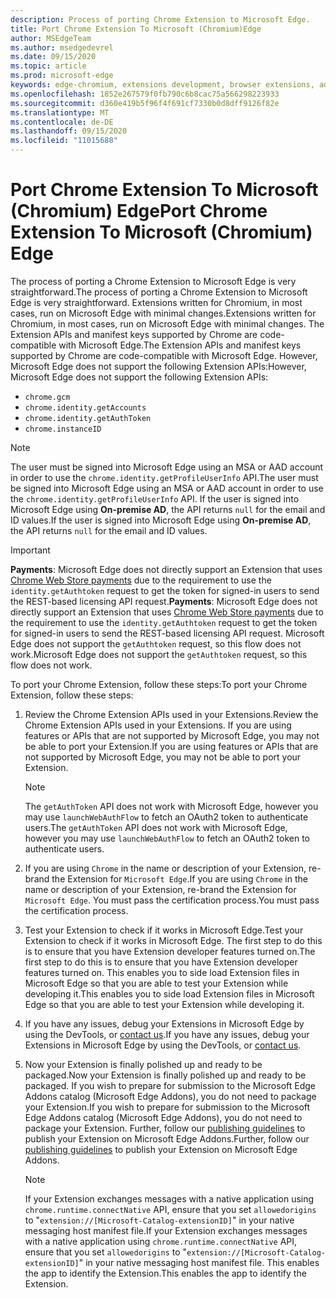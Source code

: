 ```yaml
---
description: Process of porting Chrome Extension to Microsoft Edge.
title: Port Chrome Extension To Microsoft (Chromium)Edge
author: MSEdgeTeam
ms.author: msedgedevrel
ms.date: 09/15/2020
ms.topic: article
ms.prod: microsoft-edge
keywords: edge-chromium, extensions development, browser extensions, addons, partner center, developer
ms.openlocfilehash: 1852e267579f0fb790c6b8cac75a566298223933
ms.sourcegitcommit: d360e419b5f96f4f691cf7330b0d8dff9126f82e
ms.translationtype: MT
ms.contentlocale: de-DE
ms.lasthandoff: 09/15/2020
ms.locfileid: "11015688"
---
```

# <span data-ttu-id="d96f8-104">Port Chrome Extension To Microsoft \(Chromium\) Edge</span><span class="sxs-lookup"><span data-stu-id="d96f8-104">Port Chrome Extension To Microsoft \(Chromium\) Edge</span></span>  

<span data-ttu-id="d96f8-105">The process of porting a Chrome Extension to Microsoft Edge is very straightforward.</span><span class="sxs-lookup"><span data-stu-id="d96f8-105">The process of porting a Chrome Extension to Microsoft Edge is very straightforward.</span></span>  <span data-ttu-id="d96f8-106">Extensions written for Chromium, in most cases, run on Microsoft Edge with minimal changes.</span><span class="sxs-lookup"><span data-stu-id="d96f8-106">Extensions written for Chromium, in most cases, run on Microsoft Edge with minimal changes.</span></span>  <span data-ttu-id="d96f8-107">The Extension APIs and manifest keys supported by Chrome are code-compatible with Microsoft Edge.</span><span class="sxs-lookup"><span data-stu-id="d96f8-107">The Extension APIs and manifest keys supported by Chrome are code-compatible with Microsoft Edge.</span></span>  <span data-ttu-id="d96f8-108">However, Microsoft Edge does not support the following Extension APIs:</span><span class="sxs-lookup"><span data-stu-id="d96f8-108">However, Microsoft Edge does not support the following Extension APIs:</span></span>  

*   `chrome.gcm`  
*   `chrome.identity.getAccounts`  
*   `chrome.identity.getAuthToken`  
*   `chrome.instanceID`  

> [!Note]
> <span data-ttu-id="d96f8-109">The user must be signed into Microsoft Edge using an MSA or AAD account in order to use the `chrome.identity.getProfileUserInfo` API.</span><span class="sxs-lookup"><span data-stu-id="d96f8-109">The user must be signed into Microsoft Edge using an MSA or AAD account in order to use the `chrome.identity.getProfileUserInfo` API.</span></span>  <span data-ttu-id="d96f8-110">If the user is signed into Microsoft Edge using **On-premise AD**, the API returns `null` for the email and ID values.</span><span class="sxs-lookup"><span data-stu-id="d96f8-110">If the user is signed into Microsoft Edge using **On-premise AD**, the API returns `null` for the email and ID values.</span></span>  

> [!IMPORTANT]
> <span data-ttu-id="d96f8-111">**Payments**:  Microsoft Edge does not directly support an Extension that uses [Chrome Web Store payments][ChromeDeveloperWebStorePayments] due to the requirement to use the `identity.getAuthtoken` request to get the token for signed-in users to send the REST-based licensing API request.</span><span class="sxs-lookup"><span data-stu-id="d96f8-111">**Payments**:  Microsoft Edge does not directly support an Extension that uses [Chrome Web Store payments][ChromeDeveloperWebStorePayments] due to the requirement to use the `identity.getAuthtoken` request to get the token for signed-in users to send the REST-based licensing API request.</span></span>  <span data-ttu-id="d96f8-112">Microsoft Edge does not support the `getAuthtoken` request, so this flow does not work.</span><span class="sxs-lookup"><span data-stu-id="d96f8-112">Microsoft Edge does not support the `getAuthtoken` request, so this flow does not work.</span></span>  

<span data-ttu-id="d96f8-113">To port your Chrome Extension, follow these steps:</span><span class="sxs-lookup"><span data-stu-id="d96f8-113">To port your Chrome Extension, follow these steps:</span></span>  

1.  <span data-ttu-id="d96f8-114">Review the Chrome Extension APIs used in your Extensions.</span><span class="sxs-lookup"><span data-stu-id="d96f8-114">Review the Chrome Extension APIs used in your Extensions.</span></span>  <span data-ttu-id="d96f8-115">If you are using features or APIs that are not supported by Microsoft Edge, you may not be able to port your Extension.</span><span class="sxs-lookup"><span data-stu-id="d96f8-115">If you are using features or APIs that are not supported by Microsoft Edge, you may not be able to port your Extension.</span></span>  
    
    > [!NOTE]
    > <span data-ttu-id="d96f8-116">The `getAuthToken` API does not work with Microsoft Edge, however you may use `launchWebAuthFlow` to fetch an OAuth2 token to authenticate users.</span><span class="sxs-lookup"><span data-stu-id="d96f8-116">The `getAuthToken` API does not work with Microsoft Edge, however you may use `launchWebAuthFlow` to fetch an OAuth2 token to authenticate users.</span></span>  
    
1.  <span data-ttu-id="d96f8-117">If you are using `Chrome` in the name or description of your Extension, re-brand the Extension for `Microsoft Edge`.</span><span class="sxs-lookup"><span data-stu-id="d96f8-117">If you are using `Chrome` in the name or description of your Extension, re-brand the Extension for `Microsoft Edge`.</span></span>  <span data-ttu-id="d96f8-118">You must pass the certification process.</span><span class="sxs-lookup"><span data-stu-id="d96f8-118">You must pass the certification process.</span></span>  
    
1.  <span data-ttu-id="d96f8-119">Test your Extension to check if it works in Microsoft Edge.</span><span class="sxs-lookup"><span data-stu-id="d96f8-119">Test your Extension to check if it works in Microsoft Edge.</span></span>  <span data-ttu-id="d96f8-120">The first step to do this is to ensure that you have Extension developer features turned on.</span><span class="sxs-lookup"><span data-stu-id="d96f8-120">The first step to do this is to ensure that you have Extension developer features turned on.</span></span>  <span data-ttu-id="d96f8-121">This enables you to side load Extension files in Microsoft Edge so that you are able to test your Extension while developing it.</span><span class="sxs-lookup"><span data-stu-id="d96f8-121">This enables you to side load Extension files in Microsoft Edge so that you are able to test your Extension while developing it.</span></span>  
    
1.  <span data-ttu-id="d96f8-122">If you have any issues, debug your Extensions in Microsoft Edge by using the DevTools, or [contact us][mailtoExtensionPartnerOpsMicrosoft].</span><span class="sxs-lookup"><span data-stu-id="d96f8-122">If you have any issues, debug your Extensions in Microsoft Edge by using the DevTools, or [contact us][mailtoExtensionPartnerOpsMicrosoft].</span></span>  
    
1.  <span data-ttu-id="d96f8-123">Now your Extension is finally polished up and ready to be packaged.</span><span class="sxs-lookup"><span data-stu-id="d96f8-123">Now your Extension is finally polished up and ready to be packaged.</span></span>  <span data-ttu-id="d96f8-124">If you wish to prepare for submission to the Microsoft Edge Addons catalog \(Microsoft Edge Addons\), you do not need to package your Extension.</span><span class="sxs-lookup"><span data-stu-id="d96f8-124">If you wish to prepare for submission to the Microsoft Edge Addons catalog \(Microsoft Edge Addons\), you do not need to package your Extension.</span></span>  <span data-ttu-id="d96f8-125">Further, follow our [publishing guidelines][ExtensionsPublishExtension] to publish your Extension on Microsoft Edge Addons.</span><span class="sxs-lookup"><span data-stu-id="d96f8-125">Further, follow our [publishing guidelines][ExtensionsPublishExtension] to publish your Extension on Microsoft Edge Addons.</span></span>  
    
    > [!NOTE]
    > <span data-ttu-id="d96f8-126">If your Extension exchanges messages with a native application using `chrome.runtime.connectNative` API, ensure that you set `allowedorigins` to "`extension://[Microsoft-Catalog-extensionID]`" in your native messaging host manifest file.</span><span class="sxs-lookup"><span data-stu-id="d96f8-126">If your Extension exchanges messages with a native application using `chrome.runtime.connectNative` API, ensure that you set `allowedorigins` to "`extension://[Microsoft-Catalog-extensionID]`" in your native messaging host manifest file.</span></span>  <span data-ttu-id="d96f8-127">This enables the app to identify the Extension.</span><span class="sxs-lookup"><span data-stu-id="d96f8-127">This enables the app to identify the Extension.</span></span>  

<!-- image links -->  

<!-- links -->  

[ExtensionsPublishExtension]: ../publish/publish-extension.md "Publish An Extension"  

[mailtoExtensionPartnerOpsMicrosoft]: mailto:extensionpartnerops@microsoft.com "ExtensionPartnerOps@microsoft.com"  

[ChromeDeveloperWebStorePayments]: https://developer.chrome.com/webstore/one_time_payments "One-Time Payments - Google Chrome"  
